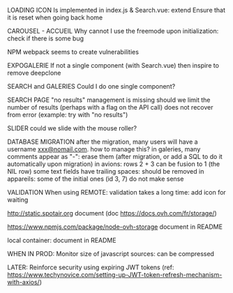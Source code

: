 LOADING ICON
	Is implemented in index.js & Search.vue: extend
	Ensure that it is reset when going back home
	
CAROUSEL - ACCUEIL
	 Why cannot I use the freemode upon initialization: check if there is some bug

NPM
	webpack seems to create vulnerabilities

EXPOGALERIE
	If not a single component (with Search.vue) then inspire to remove deepclone

SEARCH and GALERIES
	Could I do one single component?

SEARCH PAGE
	"no results" management is missing
	should we limit the number of results (perhaps with a flag on the API call)
	does not recover from error (example: try with "no results")

SLIDER
	could we slide with the mouse roller?

DATABASE MIGRATION
	after the migration, many users will have a username xxx@nomail.com. how to manage this?
	in galeries, many comments appear as "-": erase them (after migration, or add a SQL to do it automatically upon migration)
	in avions: rows 2 + 3 can be fusion to 1 (the NIL row)
	some text fields have trailing spaces: should be removed
	in appareils: some of the initial ones (id 3, 7) do not make sense
	
VALIDATION
	When using REMOTE: validation takes a long time: add icon for waiting

http://static.spotair.org
	document
	(doc https://docs.ovh.com/fr/storage/)

https://www.npmjs.com/package/node-ovh-storage
	document in README

local container:
	document in README
	
WHEN IN PROD:
	Monitor size of javascript sources: can be compressed
	
LATER:
	Reinforce security using expiring JWT tokens (ref: https://www.techynovice.com/setting-up-JWT-token-refresh-mechanism-with-axios/)
	


